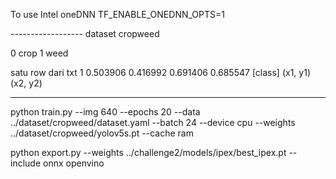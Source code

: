 To use Intel oneDNN
TF_ENABLE_ONEDNN_OPTS=1 

------------------ dataset cropweed

0 crop
1 weed

satu row dari txt
1 0.503906 0.416992 0.691406 0.685547
[class] (x1, y1) (x2, y2)

----------

python train.py --img 640 --epochs 20 --data ../dataset/cropweed/dataset.yaml --batch 24 --device cpu --weights ../dataset/cropweed/yolov5s.pt --cache ram


python export.py --weights ../challenge2/models/ipex/best_ipex.pt --include onnx openvino


